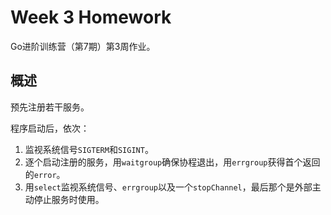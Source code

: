 # Week 3 Homework

Go进阶训练营（第7期）第3周作业。

## 概述

预先注册若干服务。

程序启动后，依次：

1. 监视系统信号`SIGTERM`和`SIGINT`。
1. 逐个启动注册的服务，用`waitgroup`确保协程退出，用`errgroup`获得首个返回的`error`。
1. 用`select`监视系统信号、`errgroup`以及一个`stopChannel`，最后那个是外部主动停止服务时使用。

